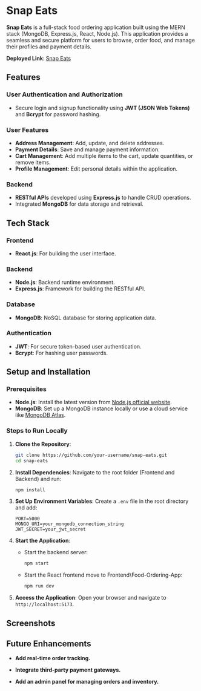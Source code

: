 # Snap Eats

**Snap Eats** is a full-stack food ordering application built using the MERN stack (MongoDB, Express.js, React, Node.js). This application provides a seamless and secure platform for users to browse, order food, and manage their profiles and payment details.

**Deployed Link**: [Snap Eats](https://snapeats-food-ordering-app-1.netlify.app/)

## Features

### User Authentication and Authorization
- Secure login and signup functionality using **JWT (JSON Web Tokens)** and **Bcrypt** for password hashing.

### User Features
- **Address Management**: Add, update, and delete addresses.
- **Payment Details**: Save and manage payment information.
- **Cart Management**: Add multiple items to the cart, update quantities, or remove items.
- **Profile Management**: Edit personal details within the application.

### Backend
- **RESTful APIs** developed using **Express.js** to handle CRUD operations.
- Integrated **MongoDB** for data storage and retrieval.

## Tech Stack

### Frontend
- **React.js**: For building the user interface.

### Backend
- **Node.js**: Backend runtime environment.
- **Express.js**: Framework for building the RESTful API.

### Database
- **MongoDB**: NoSQL database for storing application data.

### Authentication
- **JWT**: For secure token-based user authentication.
- **Bcrypt**: For hashing user passwords.

## Setup and Installation

### Prerequisites
- **Node.js**: Install the latest version from [Node.js official website](https://nodejs.org/).
- **MongoDB**: Set up a MongoDB instance locally or use a cloud service like [MongoDB Atlas](https://www.mongodb.com/cloud/atlas).

### Steps to Run Locally

1. **Clone the Repository**:
    ```bash
    git clone https://github.com/your-username/snap-eats.git
    cd snap-eats
    ```

2. **Install Dependencies**:
    Navigate to the root folder (Frontend and Backend) and run:
    ```bash
    npm install
    ```

3. **Set Up Environment Variables**:
    Create a `.env` file in the root directory and add:
    ```env
    PORT=5000
    MONGO_URI=your_mongodb_connection_string
    JWT_SECRET=your_jwt_secret
    ```

4. **Start the Application**:
    - Start the backend server:
      ```bash
      npm start
      ```
    - Start the React frontend move to Frontend\Food-Ordering-App:
      ```bash
      npm run dev
      ```

5. **Access the Application**:
    Open your browser and navigate to `http://localhost:5173`.

## Screenshots



## Future Enhancements

- **Add real-time order tracking.**

- **Integrate third-party payment gateways.**

- **Add an admin panel for managing orders and inventory.**

